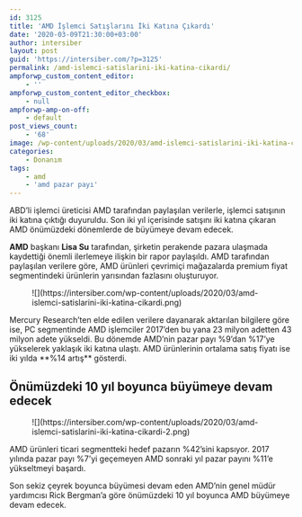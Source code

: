 ```yaml
---
id: 3125
title: 'AMD İşlemci Satışlarını İki Katına Çıkardı'
date: '2020-03-09T21:30:00+03:00'
author: intersiber
layout: post
guid: 'https://intersiber.com/?p=3125'
permalink: /amd-islemci-satislarini-iki-katina-cikardi/
ampforwp_custom_content_editor:
    - ''
ampforwp_custom_content_editor_checkbox:
    - null
ampforwp-amp-on-off:
    - default
post_views_count:
    - '68'
image: /wp-content/uploads/2020/03/amd-islemci-satislarini-iki-katina-cikardi-3.png
categories:
    - Donanım
tags:
    - amd
    - 'amd pazar payı'
---
```


ABD’li işlemci üreticisi AMD tarafından paylaşılan verilerle, işlemci satışının iki katına çıktığı duyuruldu. Son iki yıl içerisinde satışını iki katına çıkaran AMD önümüzdeki dönemlerde de büyümeye devam edecek.

**AMD** başkanı **Lisa Su** tarafından, şirketin perakende pazara ulaşmada kaydettiği önemli ilerlemeye ilişkin bir rapor paylaşıldı. AMD tarafından paylaşılan verilere göre, AMD ürünleri çevrimiçi mağazalarda premium fiyat segmentindeki ürünlerin yarısından fazlasını oluşturuyor.

<figure class="wp-block-image size-large">![](https://intersiber.com/wp-content/uploads/2020/03/amd-islemci-satislarini-iki-katina-cikardi.png)</figure>Mercury Research’ten elde edilen verilere dayanarak aktarılan bilgilere göre ise, PC segmentinde AMD işlemciler 2017’den bu yana 23 milyon adetten 43 milyon adete yükseldi. Bu dönemde AMD’nin pazar payı %9’dan %17’ye yükselerek yaklaşık iki katına ulaştı. AMD ürünlerinin ortalama satış fiyatı ise iki yılda **%14 artış** gösterdi.

## Önümüzdeki 10 yıl boyunca büyümeye devam edecek

<figure class="wp-block-image size-large">![](https://intersiber.com/wp-content/uploads/2020/03/amd-islemci-satislarini-iki-katina-cikardi-2.png)</figure>AMD ürünleri ticari segmentteki hedef pazarın %42’sini kapsıyor. 2017 yılında pazar payı %7’yi geçemeyen AMD sonraki yıl pazar payını %11’e yükseltmeyi başardı.

Son sekiz çeyrek boyunca büyümesi devam eden AMD’nin genel müdür yardımcısı Rick Bergman’a göre önümüzdeki 10 yıl boyunca AMD büyümeye devam edecek.
